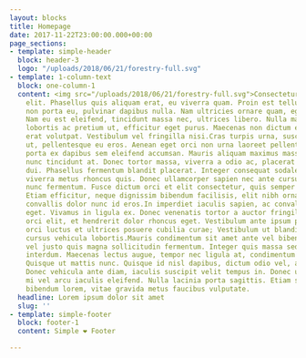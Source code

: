 ```yaml
---
layout: blocks
title: Homepage
date: 2017-11-22T23:00:00.000+00:00
page_sections:
- template: simple-header
  block: header-3
  logo: "/uploads/2018/06/21/forestry-full.svg"
- template: 1-column-text
  block: one-column-1
  content: <img src="/uploads/2018/06/21/forestry-full.svg">Consectetur adipiscing
    elit. Phasellus quis aliquam erat, eu viverra quam. Proin est tellus, eleifend
    non porta eu, pulvinar dapibus nulla. Nam ultricies ornare quam, eget mattis turpis.
    Nam eu est eleifend, tincidunt massa nec, ultrices libero. Nulla magna nulla,
    lobortis ac pretium ut, efficitur eget purus. Maecenas non dictum ex. Aliquam
    erat volutpat. Vestibulum vel fringilla nisi.Cras turpis urna, suscipit et tristique
    ut, pellentesque eu eros. Aenean eget orci non urna laoreet pellentesque. Vivamus
    porta ex dapibus sem eleifend accumsan. Mauris aliquam maximus massa, eu luctus
    nunc tincidunt at. Donec tortor massa, viverra a odio ac, placerat sollicitudin
    dui. Phasellus fermentum blandit placerat. Integer consequat sodales tortor, at
    viverra metus rhoncus quis. Donec ullamcorper sapien nec ante cursus, et cursus
    nunc fermentum. Fusce dictum orci et elit consectetur, quis semper turpis lobortis.
    Etiam efficitur, neque dignissim bibendum facilisis, elit nibh ornare enim, eget
    convallis dolor nunc id eros.In imperdiet iaculis sapien, ac convallis erat consequat
    eget. Vivamus in ligula ex. Donec venenatis tortor a auctor fringilla. Sed pharetra
    orci elit, et hendrerit dolor rhoncus eget. Vestibulum ante ipsum primis in faucibus
    orci luctus et ultrices posuere cubilia curae; Vestibulum ut blandit enim. Aliquam
    cursus vehicula lobortis.Mauris condimentum sit amet ante vel bibendum. Aliquam
    vel justo quis magna sollicitudin fermentum. Integer quis massa sed augue blandit
    interdum. Maecenas lectus augue, tempor nec ligula at, condimentum auctor diam.
    Quisque ut mattis nunc. Quisque id nisl dapibus, dictum odio vel, accumsan lorem.
    Donec vehicula ante diam, iaculis suscipit velit tempus in. Donec ullamcorper
    mi vel arcu iaculis eleifend. Nulla lacinia porta sagittis. Etiam sollicitudin
    bibendum lorem, vitae gravida metus faucibus vulputate.
  headline: Lorem ipsum dolor sit amet
  slug: ''
- template: simple-footer
  block: footer-1
  content: Simple ❤︎ Footer

---
```


